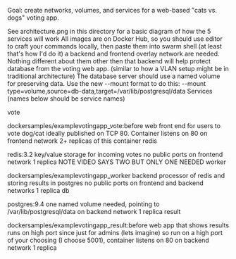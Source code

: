 Goal: create networks, volumes, and services for a web-based "cats vs. dogs" voting app.

See architecture.png in this directory for a basic diagram of how the 5 services will work
All images are on Docker Hub, so you should use editor to craft your commands locally, then paste them into swarm shell (at least that's how I'd do it)
a backend and frontend overlay network are needed. Nothing different about them other then that backend will help protect database from the voting web app. (similar to how a VLAN setup might be in traditional architecture)
The database server should use a named volume for preserving data. Use the new --mount format to do this: --mount type=volume,source=db-data,target=/var/lib/postgresql/data
Services (names below should be service names)

vote

dockersamples/examplevotingapp_vote:before
web front end for users to vote dog/cat
ideally published on TCP 80. Container listens on 80
on frontend network
2+ replicas of this container
redis

redis:3.2
key/value storage for incoming votes
no public ports
on frontend network
1 replica NOTE VIDEO SAYS TWO BUT ONLY ONE NEEDED
worker

dockersamples/examplevotingapp_worker
backend processor of redis and storing results in postgres
no public ports
on frontend and backend networks
1 replica
db

postgres:9.4
one named volume needed, pointing to /var/lib/postgresql/data
on backend network
1 replica
result

dockersamples/examplevotingapp_result:before
web app that shows results
runs on high port since just for admins (lets imagine)
so run on a high port of your choosing (I choose 5001), container listens on 80
on backend network
1 replica
